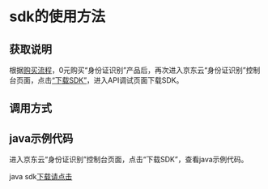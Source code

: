 # **sdk的使用方法**

## 获取说明 
根据[购买流程](../Pricing/Purchase-Process.md)，0元购买“身份证识别”产品后，再次进入京东云“身份证识别”控制台页面，点击[“下载SDK”](https://jdai.oss.cn-north-1.jcloudcs.com/aisdk/sdk/java.zip)，进入API调试页面下载SDK。

## 调用方式

## java示例代码
进入京东云“身份证识别”控制台页面，点击“下载SDK”，查看java示例代码。

java sdk[下载请点击](https://jdai.oss.cn-north-1.jcloudcs.com/aisdk/sdk/java.zip)

